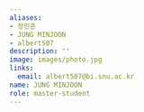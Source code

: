 ```yaml
---
aliases:
- 정민준
- JUNG MINJOON
- albert507
description: ''
image: images/photo.jpg
links:
  email: albert507@bi.snu.ac.kr
name: JUNG MINJOON
role: master-student
---
```

